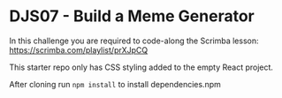 # DJS07 - Build a Meme Generator

In this challenge you are required to code-along the Scrimba lesson: https://scrimba.com/playlist/prXJpCQ

This starter repo only has CSS styling added to the empty React project.

After cloning run `npm install` to install dependencies.npm